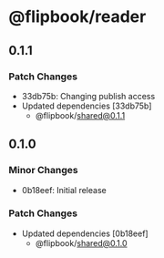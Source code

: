 # @flipbook/reader

## 0.1.1

### Patch Changes

- 33db75b: Changing publish access
- Updated dependencies [33db75b]
  - @flipbook/shared@0.1.1

## 0.1.0

### Minor Changes

- 0b18eef: Initial release

### Patch Changes

- Updated dependencies [0b18eef]
  - @flipbook/shared@0.1.0
